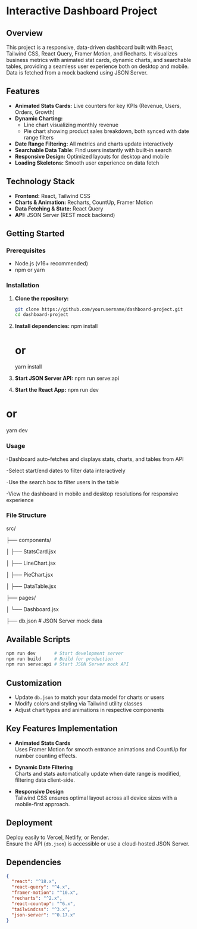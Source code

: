 # Interactive Dashboard Project

## Overview

This project is a responsive, data-driven dashboard built with React, Tailwind CSS, React Query, Framer Motion, and Recharts. It visualizes business metrics with animated stat cards, dynamic charts, and searchable tables, providing a seamless user experience both on desktop and mobile. Data is fetched from a mock backend using JSON Server.

## Features

- **Animated Stats Cards:** Live counters for key KPIs (Revenue, Users, Orders, Growth)  
- **Dynamic Charting:**  
  - Line chart visualizing monthly revenue  
  - Pie chart showing product sales breakdown, both synced with date range filters  
- **Date Range Filtering:** All metrics and charts update interactively  
- **Searchable Data Table:** Find users instantly with built-in search  
- **Responsive Design:** Optimized layouts for desktop and mobile  
- **Loading Skeletons:** Smooth user experience on data fetch

## Technology Stack

- **Frontend:** React, Tailwind CSS  
- **Charts & Animation:** Recharts, CountUp, Framer Motion  
- **Data Fetching & State:** React Query  
- **API:** JSON Server (REST mock backend)

## Getting Started

### Prerequisites

- Node.js (v16+ recommended)
- npm or yarn

### Installation

1. **Clone the repository:**  
   ```bash
   git clone https://github.com/yourusername/dashboard-project.git
   cd dashboard-project

2. **Install dependencies:**
   npm install
   # or
   yarn install

3. **Start JSON Server API:**
  npm run serve:api

4. **Start the React App:**
  npm run dev
  # or
  yarn dev


### Usage
-Dashboard auto-fetches and displays stats, charts, and tables from API

-Select start/end dates to filter data interactively

-Use the search box to filter users in the table

-View the dashboard in mobile and desktop resolutions for responsive experience

### File Structure

src/

├── components/

│   ├── StatsCard.jsx

│   ├── LineChart.jsx

│   ├── PieChart.jsx

│   ├── DataTable.jsx

├── pages/

│   └── Dashboard.jsx

├── db.json        # JSON Server mock data

## Available Scripts

```bash
npm run dev       # Start development server
npm run build     # Build for production
npm run serve:api # Start JSON Server mock API
```

## Customization

- Update `db.json` to match your data model for charts or users  
- Modify colors and styling via Tailwind utility classes  
- Adjust chart types and animations in respective components

## Key Features Implementation

- **Animated Stats Cards**  
  Uses Framer Motion for smooth entrance animations and CountUp for number counting effects.  

- **Dynamic Date Filtering**  
  Charts and stats automatically update when date range is modified, filtering data client-side.  

- **Responsive Design**  
  Tailwind CSS ensures optimal layout across all device sizes with a mobile-first approach.  

## Deployment

Deploy easily to Vercel, Netlify, or Render.  
Ensure the API (`db.json`) is accessible or use a cloud-hosted JSON Server.  


## Dependencies

```json
{
  "react": "^18.x",
  "react-query": "^4.x",
  "framer-motion": "^10.x",
  "recharts": "^2.x",
  "react-countup": "^6.x",
  "tailwindcss": "^3.x",
  "json-server": "^0.17.x"
}




  

   
 

